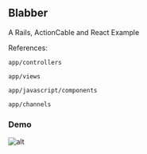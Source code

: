 ## Blabber

A Rails, ActionCable and React Example

References:

`app/controllers`

`app/views`

`app/javascript/components`

`app/channels`

### Demo

![alt](https://imgurl.me/images/2020/08/30/blabberd982fc8b43e60c85.gif)
